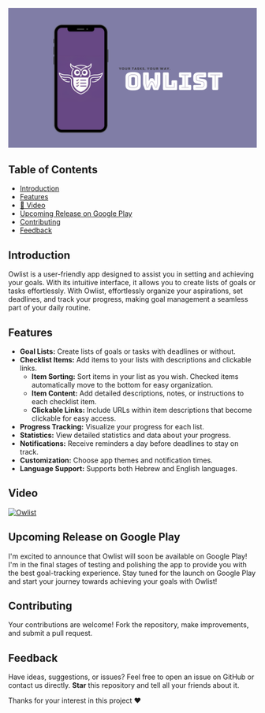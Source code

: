 ![Image Alt Text](ReadmeAssets/appCover.png)

## Table of Contents
- [Introduction](#-introduction)
- [Features](#-features)
- [🎥 Video](#-video)
- [Upcoming Release on Google Play](#-upcoming-release-on-google-play)
- [Contributing](#-contributing)
- [Feedback](#-feedback)

## Introduction
Owlist is a user-friendly app designed to assist you in setting and achieving your goals. With its intuitive interface, it allows you to create lists of goals or tasks effortlessly.
With Owlist, effortlessly organize your aspirations, set deadlines, and track your progress, making goal management a seamless part of your daily routine.

## Features
- **Goal Lists:** Create lists of goals or tasks with deadlines or without.
-  **Checklist Items:** Add items to your lists with descriptions and clickable links.
    - **Item Sorting:** Sort items in your list as you wish. Checked items automatically move to the bottom for easy organization.
    -  **Item Content:** Add detailed descriptions, notes, or instructions to each checklist item.
    -  **Clickable Links:** Include URLs within item descriptions that become clickable for easy access.
- **Progress Tracking:** Visualize your progress for each list.
- **Statistics:** View detailed statistics and data about your progress.
- **Notifications:** Receive reminders a day before deadlines to stay on track.
- **Customization:** Choose app themes and notification times.
- **Language Support:** Supports both Hebrew and English languages.

## Video

[![Owlist](https://img.youtube.com/vi/EV7poyW58cg/0.jpg)](https://www.youtube.com/watch?v=EV7poyW58cg "Owlist")

## Upcoming Release on Google Play
I'm excited to announce that Owlist will soon be available on Google Play! I'm in the final stages of testing and polishing the app to provide you with the best goal-tracking experience. Stay tuned for the launch on Google Play and start your journey towards achieving your goals with Owlist!

## Contributing
Your contributions are welcome! Fork the repository, make improvements, and submit a pull request.

## Feedback
Have ideas, suggestions, or issues? Feel free to open an issue on GitHub or contact us directly.
**Star**  this repository and tell all your friends about it.

Thanks for your interest in this project ❤️

